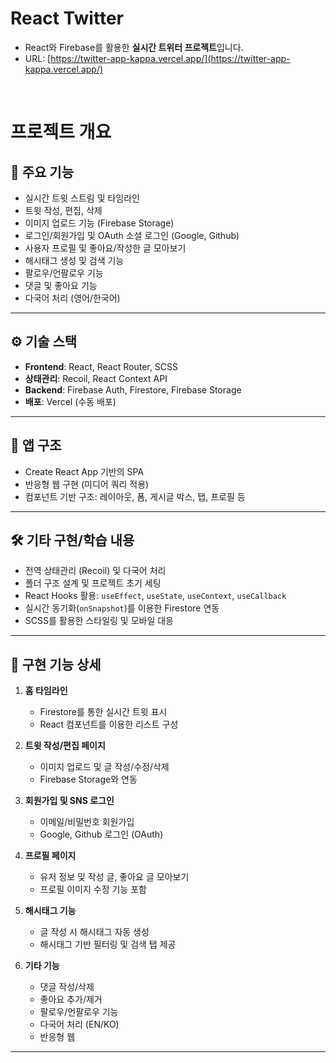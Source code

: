 # React Twitter

* React와 Firebase를 활용한 **실시간 트위터 프로젝트**입니다.
* URL: [https://twitter-app-kappa.vercel.app/](https://twitter-app-kappa.vercel.app/)

<br />

# 프로젝트 개요

## 🎯 주요 기능

* 실시간 트윗 스트림 및 타임라인
* 트윗 작성, 편집, 삭제
* 이미지 업로드 기능 (Firebase Storage)
* 로그인/회원가입 및 OAuth 소셜 로그인 (Google, Github)
* 사용자 프로필 및 좋아요/작성한 글 모아보기
* 해시태그 생성 및 검색 기능
* 팔로우/언팔로우 기능
* 댓글 및 좋아요 기능
* 다국어 처리 (영어/한국어)

---

## ⚙️ 기술 스택

* **Frontend**: React, React Router, SCSS
* **상태관리**: Recoil, React Context API
* **Backend**: Firebase Auth, Firestore, Firebase Storage
* **배포**: Vercel (수동 배포)

---

## 🧱 앱 구조

* Create React App 기반의 SPA
* 반응형 웹 구현 (미디어 쿼리 적용)
* 컴포넌트 기반 구조: 레이아웃, 폼, 게시글 박스, 탭, 프로필 등

---

## 🛠 기타 구현/학습 내용

* 전역 상태관리 (Recoil) 및 다국어 처리
* 폴더 구조 설계 및 프로젝트 초기 세팅
* React Hooks 활용: `useEffect`, `useState`, `useContext`, `useCallback`
* 실시간 동기화(`onSnapshot`)를 이용한 Firestore 연동
* SCSS를 활용한 스타일링 및 모바일 대응

---

## 📌 구현 기능 상세

1. **홈 타임라인**

   * Firestore를 통한 실시간 트윗 표시
   * React 컴포넌트를 이용한 리스트 구성

2. **트윗 작성/편집 페이지**

   * 이미지 업로드 및 글 작성/수정/삭제
   * Firebase Storage와 연동

3. **회원가입 및 SNS 로그인**

   * 이메일/비밀번호 회원가입
   * Google, Github 로그인 (OAuth)

4. **프로필 페이지**

   * 유저 정보 및 작성 글, 좋아요 글 모아보기
   * 프로필 이미지 수정 기능 포함

5. **해시태그 기능**

   * 글 작성 시 해시태그 자동 생성
   * 해시태그 기반 필터링 및 검색 탭 제공

6. **기타 기능**

   * 댓글 작성/삭제
   * 좋아요 추가/제거
   * 팔로우/언팔로우 기능
   * 다국어 처리 (EN/KO)
   * 반응형 웹

---

